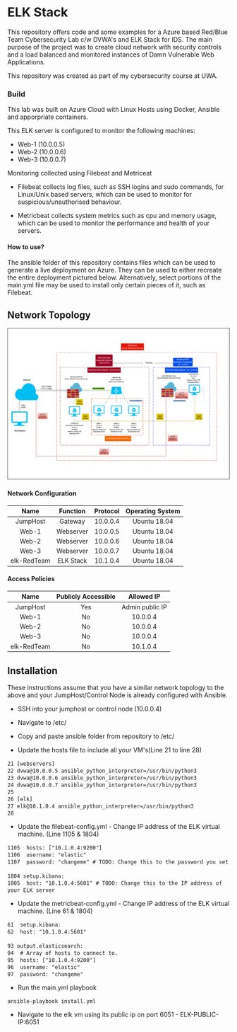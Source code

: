 # ELK Stack
This repository offers code and some examples for a Azure based Red/Blue Team Cybersecurity Lab c/w DVWA's and ELK Stack for IDS.
The main purpose of the project was to create cloud network with security controls and a load balanced and monitored instances of Damn Vulnerable Web Applications. 

This repository was created as part of my cybersecurity course at UWA. 

### Build

This lab was built on Azure Cloud with Linux Hosts using Docker, Ansible and apporpriate containers.

This ELK server is configured to monitor the following machines:

* Web-1 (10.0.0.5)
* Web-2 (10.0.0.6)
* Web-3 (10.0.0.7)

Monitoring collected using Filebeat and Metriceat

* Filebeat collects log files, such as SSH logins and sudo commands, for Linux/Unix based servers, which can be used to monitor for suspicious/unauthorised behaviour.
    
* Metricbeat collects system metrics such as cpu and memory usage, which can be used to monitor the performance and health of your servers.


#### How to use?

The ansible folder of this repository contains files which can be used to generate a live deployment on Azure. They can be used to either recreate the entire deployment pictured below. Alternatively, select portions of the main.yml file may be used to install only certain pieces of it, such as Filebeat.

## Network Topology

![Network Diagram](https://github.com/tehtw/UWA/blob/main/Project%201/images/Networkagram.png)

#### Network Configuration

|    Name     | Function | Protocol | Operating System| 
|:-----------:|:--------:|:--------:|:---------------:|
| JumpHost    | Gateway  | 10.0.0.4	|  Ubuntu 18.04  	|
|  Web-1      | Webserver| 10.0.0.5	|  Ubuntu 18.04  	|
|  Web-2      | Webserver| 10.0.0.6 |  Ubuntu 18.04  	|
|  Web-3      | Webserver| 10.0.0.7 |  Ubuntu 18.04  	|   
| elk-RedTeam | ELK Stack| 10.1.0.4 |  Ubuntu 18.04  	|

#### Access Policies

|    Name     | Publicly Accessible |    Allowed IP   | 
|:-----------:|:-------------------:|:---------------:|
| JumpHost    | Yes                 | Admin public IP	|
|  Web-1      | No                  | 10.0.0.4	      |
|  Web-2      | No                  | 10.0.0.4        |
|  Web-3      | No                  | 10.0.0.4        |  
| elk-RedTeam | No                  | 10.1.0.4        |

## Installation

These instructions assume that you have a similar network topology to the above and your JumpHost/Control Node is already configured with Ansible.

* SSH into your jumphost or control node (10.0.0.4)

* Navigate to /etc/

* Copy and paste ansible folder from repository to /etc/

* Update the hosts file to include all your VM's(Line 21 to line 28)
~~~
21 [webservers]
22 dvwa@10.0.0.5 ansible_python_interpreter=/usr/bin/python3
23 dvwa@10.0.0.6 ansible_python_interpreter=/usr/bin/python3
24 dvwa@10.0.0.7 ansible_python_interpreter=/usr/bin/python3
25
26 [elk]
27 elk@10.1.0.4 ansible_python_interpreter=/usr/bin/python3
28
~~~

* Update the filebeat-config.yml - Change IP address of the ELK virtual machine. (Line 1105 & 1804)
~~~
1105  hosts: ["10.1.0.4:9200"]
1106  username: "elastic"
1107  password: "changeme" # TODO: Change this to the password you set

1804 setup.kibana:
1805  host: "10.1.0.4:5601" # TODO: Change this to the IP address of your ELK server
~~~

* Update the metricbeat-config.yml - Change IP address of the ELK virtual machine. (Line 61 & 1804)
~~~
61  setup.kibana:
62  host: "10.1.0.4:5601"

93 output.elasticsearch:
94  # Array of hosts to connect to.
95  hosts: ["10.1.0.4:9200"]
96  username: "elastic"
97  password: "changeme"
~~~


* Run the main.yml playbook

~~~
ansible-playbook install.yml
~~~


* Navigate to the elk vm using its public ip on port 6051 -  ELK-PUBLIC-IP:6051

